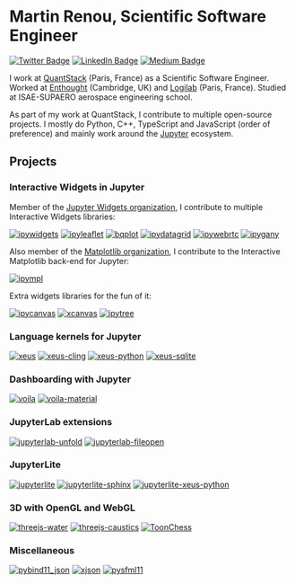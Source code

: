 # Martin Renou, Scientific Software Engineer

[![Twitter Badge](https://img.shields.io/twitter/follow/martinRenou?style=flat-square&logo=Twitter&logoColor=white&color=cornflowerblue)](https://twitter.com/martinRenou)
[![LinkedIn Badge](https://img.shields.io/badge/My-LinkedIn-blue?style=flat-square&logo=LinkedIn&logoColor=white&color=cornflowerblue)](https://www.linkedin.com/in/martin-renou)
[![Medium Badge](https://img.shields.io/badge/Medium-blue?style=flat-square&logo=Medium&logoColor=white&color=cornflowerblue)](https://medium.com/@martinRenou)

I work at [QuantStack](https://quantstack.net) (Paris, France) as a Scientific Software Engineer. Worked at [Enthought](https://github.com/Enthought) (Cambridge, UK) and [Logilab](https://github.com/logilab) (Paris, France). Studied at ISAE-SUPAERO aerospace engineering school.

As part of my work at QuantStack, I contribute to multiple open-source projects. I mostly do Python, C++, TypeScript and JavaScript (order of preference) and mainly work around the [Jupyter](https://jupyter.org) ecosystem.

## Projects

### Interactive Widgets in Jupyter

Member of the [Jupyter Widgets organization](https://github.com/jupyter-widgets), I contribute to multiple Interactive Widgets libraries:

[![ipywidgets](https://github-readme-stats.vercel.app/api/pin/?username=jupyter-widgets&repo=ipywidgets&theme=dark&show_owner=true)](https://github.com/jupyter-widgets/ipywidgets)
[![ipyleaflet](https://github-readme-stats.vercel.app/api/pin/?username=jupyter-widgets&repo=ipyleaflet&theme=dark&show_owner=true)](https://github.com/jupyter-widgets/ipyleaflet)
[![bqplot](https://github-readme-stats.vercel.app/api/pin/?username=bqplot&repo=bqplot&theme=dark&show_owner=true)](https://github.com/bqplot/bqplot)
[![ipydatagrid](https://github-readme-stats.vercel.app/api/pin/?username=bloomberg&repo=ipydatagrid&theme=dark&show_owner=true)](https://github.com/bloomberg/ipydatagrid)
[![ipywebrtc](https://github-readme-stats.vercel.app/api/pin/?username=maartenBreddels&repo=ipywebrtc&theme=dark&show_owner=true)](https://github.com/maartenBreddels/ipywebrtc)
[![ipygany](https://github-readme-stats.vercel.app/api/pin/?username=QuantStack&repo=ipygany&theme=dark&show_owner=true)](https://github.com/QuantStack/ipygany)

Also member of the [Matplotlib organization](https://github.com/matplotlib), I contribute to the Interactive Matplotlib back-end for Jupyter:

[![ipympl](https://github-readme-stats.vercel.app/api/pin/?username=matplotlib&repo=ipympl&theme=dark&show_owner=true)](https://github.com/matplotlib/ipympl)

Extra widgets libraries for the fun of it:

[![ipycanvas](https://github-readme-stats.vercel.app/api/pin/?username=martinRenou&repo=ipycanvas&theme=dark&show_owner=true)](https://github.com/martinRenou/ipycanvas)
[![xcanvas](https://github-readme-stats.vercel.app/api/pin/?username=martinRenou&repo=xcanvas&theme=dark&show_owner=true)](https://github.com/martinRenou/xcanvas)
[![ipytree](https://github-readme-stats.vercel.app/api/pin/?username=QuantStack&repo=ipytree&theme=dark&show_owner=true)](https://github.com/QuantStack/ipytree)

### Language kernels for Jupyter

[![xeus](https://github-readme-stats.vercel.app/api/pin/?username=jupyter-xeus&repo=xeus&theme=dark&show_owner=true)](https://github.com/jupyter-xeus/xeus)
[![xeus-cling](https://github-readme-stats.vercel.app/api/pin/?username=jupyter-xeus&repo=xeus-cling&theme=dark&show_owner=true)](https://github.com/jupyter-xeus/xeus-cling)
[![xeus-python](https://github-readme-stats.vercel.app/api/pin/?username=jupyter-xeus&repo=xeus-python&theme=dark&show_owner=true)](https://github.com/jupyter-xeus/xeus-python)
[![xeus-sqlite](https://github-readme-stats.vercel.app/api/pin/?username=jupyter-xeus&repo=xeus-sqlite&theme=dark&show_owner=true)](https://github.com/jupyter-xeus/xeus-sqlite)

### Dashboarding with Jupyter

[![voila](https://github-readme-stats.vercel.app/api/pin/?username=voila-dashboards&repo=voila&theme=dark&show_owner=true)](https://github.com/voila-dashboards/voila)
[![voila-material](https://github-readme-stats.vercel.app/api/pin/?username=voila-dashboards&repo=voila-material&theme=dark&show_owner=true)](https://github.com/voila-dashboards/voila-material)

### JupyterLab extensions

[![jupyterlab-unfold](https://github-readme-stats.vercel.app/api/pin/?username=jupyterlab-contrib&repo=jupyterlab-unfold&theme=dark&show_owner=true)](https://github.com/jupyterlab-contrib/jupyterlab-unfold)
[![jupyterlab-fileopen](https://github-readme-stats.vercel.app/api/pin/?username=jupyterlab-contrib&repo=jupyterlab-fileopen&theme=dark&show_owner=true)](https://github.com/jupyterlab-contrib/jupyterlab-fileopen)

### JupyterLite

[![jupyterlite](https://github-readme-stats.vercel.app/api/pin/?username=jupyterlite&repo=jupyterlite&theme=dark&show_owner=true)](https://github.com/jupyterlite/jupyterlite)
[![jupyterlite-sphinx](https://github-readme-stats.vercel.app/api/pin/?username=jupyterlite&repo=jupyterlite-sphinx&theme=dark&show_owner=true)](https://github.com/jupyterlite/jupyterlite-sphinx)
[![jupyterlite-xeus-python](https://github-readme-stats.vercel.app/api/pin/?username=jupyterlite&repo=xeus-python-kernel&theme=dark&show_owner=true)](https://github.com/jupyterlite/xeus-python-kernel)

### 3D with OpenGL and WebGL

[![threejs-water](https://github-readme-stats.vercel.app/api/pin/?username=martinRenou&repo=threejs-water&theme=dark&show_owner=true)](https://github.com/martinRenou/threejs-water)
[![threejs-caustics](https://github-readme-stats.vercel.app/api/pin/?username=martinRenou&repo=threejs-caustics&theme=dark&show_owner=true)](https://github.com/martinRenou/threejs-caustics)
[![ToonChess](https://github-readme-stats.vercel.app/api/pin/?username=martinRenou&repo=ToonChess&theme=dark&show_owner=true)](https://github.com/martinRenou/ToonChess)

### Miscellaneous

[![pybind11_json](https://github-readme-stats.vercel.app/api/pin/?username=pybind&repo=pybind11_json&theme=dark&show_owner=true)](https://github.com/pybind/pybind11_json)
[![xjson](https://github-readme-stats.vercel.app/api/pin/?username=martinRenou&repo=xjson&theme=dark&show_owner=true)](https://github.com/martinRenou/xjson)
[![pysfml11](https://github-readme-stats.vercel.app/api/pin/?username=martinRenou&repo=pysfml11&theme=dark&show_owner=true)](https://github.com/martinRenou/pysfml11)
